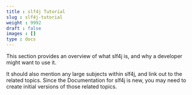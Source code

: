 ```yaml
---
title : slf4j Tutorial
slug : slf4j-tutorial
weight : 9992
draft : false
images : []
type : docs
---
```


This section provides an overview of what slf4j is, and why a developer might want to use it.

It should also mention any large subjects within slf4j, and link out to the related topics.  Since the Documentation for slf4j is new, you may need to create initial versions of those related topics.

